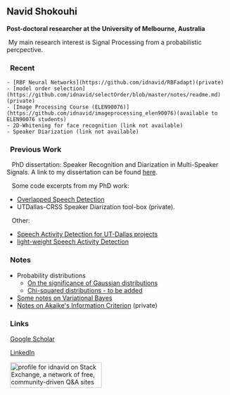 ## Navid Shokouhi
**Post-doctoral researcher at the University of Melbourne, Australia**

&nbsp;My main research interest is Signal Processing from a probabilistic percpective.


### &nbsp;&nbsp;Recent
    - [RBF Neural Networks](https://github.com/idnavid/RBFadapt)(private)
    - [model order selection](https://github.com/idnavid/selectOrder/blob/master/notes/readme.md)(private)
    - [Image Processing Course (ELEN90076)](https://github.com/idnavid/imageprocessing_elen90076)(available to ELEN90076 students)
    - 2D-Whitening for face recognition (link not available)
    - Speaker Diarization (link not available)


### &nbsp;&nbsp;Previous Work
&nbsp;&nbsp; PhD dissertation: Speaker Recognition and Diarization in Multi-Speaker Signals. A link to my dissertation can be found [here](https://github.com/idnavid/dissertation/blob/master/SHOKOUHI-DISSERTATION-2017-rev3.pdf). 

&nbsp;&nbsp; Some code excerpts from my PhD work: 
  - [Overlapped Speech Detection](https://github.com/idnavid/pyknograms)
  - UTDallas-CRSS Speaker Diarization tool-box (private). 

&nbsp;&nbsp; Other: 
  - [Speech Activity Detection for UT-Dallas projects](https://github.com/idnavid/speech_activity_detection)
  - [light-weight Speech Activity Detection](https://github.com/idnavid/py_vad_tool)


### &nbsp;&nbsp;Notes
  - Probability distributions
    - [On the significance of Gaussian distributions](https://github.com/idnavid/misc/blob/master/Gaussian_approximation.md)
    - [Chi-squared distributions - to be added](NA)
  - [Some notes on Variational Bayes](https://github.com/idnavid/misc/blob/master/variationalbayes_doc1.ipynb)
  - [Notes on Akaike's Information Criterion](https://github.com/idnavid/selectOrder/blob/master/docs/deriving_aic/deriving_aic.pdf) (private)



### &nbsp;&nbsp;Links

 &nbsp;&nbsp;[Google Scholar](https://scholar.google.com/citations?user=DHxzPt8AAAAJ&hl=en&oi=ao)

 &nbsp;&nbsp;[LinkedIn](https://www.linkedin.com/in/navidshokouhi/)
 
 &nbsp;&nbsp;<a href="https://stackexchange.com/users/1800970/idnavid"><img src="https://stackexchange.com/users/flair/1800970.png" width="208" height="58" alt="profile for idnavid on Stack Exchange, a network of free, community-driven Q&amp;A sites" title="profile for idnavid on Stack Exchange, a network of free, community-driven Q&amp;A sites" /></a>
